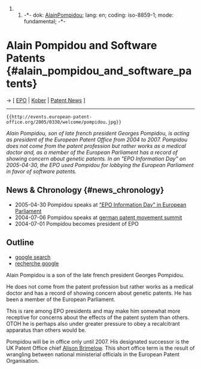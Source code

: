 1.  1.  -\*- dok: [AlainPompidou](AlainPompidou "wikilink"); lang: en;
        coding: iso-8859-1; mode: fundamental; -\*-

# Alain Pompidou and Software Patents {#alain_pompidou_and_software_patents}

-\> \[ [ EPO](SwpatepoEn "wikilink") \| [
Kober](SwpatkoberEn "wikilink") \| [ Patent
News](SwpatcninoEn "wikilink") \]

------------------------------------------------------------------------

```{=mediawiki}
{{http://events.european-patent-office.org/2005/0330/welcome/pompidou.jpg}}
```
*Alain Pompidou, son of late french president Georges Pompidou, is
acting as president of the European Patent Office from 2004 to 2007.
Pompidou does not come from the patent profession but rather works as a
medical doctor and, as a member of the European Parliament has a record
of showing concern about genetic patents. In an \"EPO Information Day\"
on 2005-04-30, the EPO used Pompidou for lobbying the European
Parliament in favor of software patents.*

## News & Chronology {#news_chronology}

-   2005-04-30 Pompidou speaks at [ \"EPO Information Day\" in European
    Parliament](EpoEp050310En "wikilink")
-   2004-07-06 Pompidou speaks at [ german patent movement
    summit](Dpma040706De "wikilink")
-   2004-07-01 Pompidou becomes president of EPO

## Outline

-   [google
    search](http://www.google.com/search?hl=en&q=Alain+Pompidou+patent "wikilink")
-   [recherche
    google](http://www.google.com/search?hl=fr&q=Alain+Pompidou+brevet "wikilink")

Alain Pompidou is a son of the late french president Georges Pompidou.

He does not come from the patent profession but rather works as a
medical doctor and has a record of showing concern about genetic
patents. He has been a member of the European Parliament.

This is rare among EPO presidents and may make him somewhat more
receptive for concerns about the effects of the patent system than
others. OTOH he is perhaps also under greater pressure to obey a
recalcitrant apparatus than others would be.

Pompidou will be in office only until 2007. His designated successor is
the UK Patent Office chief [ Alison
Brimelow](AlisonBrimelowEn "wikilink"). This short office term is the
result of wrangling between national ministerial officials in the
European Patent Organisation.
